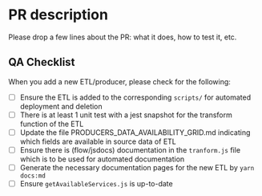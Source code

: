 # PR description

Please drop a few lines about the PR: what it does, how to test it, etc.

## QA Checklist

When you add a new ETL/producer, please check for the following:

- [ ] Ensure the ETL is added to the corresponding `scripts/` for automated deployment and deletion
- [ ] There is at least 1 unit test with a jest snapshot for the transform function of the ETL
- [ ] Update the file PRODUCERS_DATA_AVAILABILITY_GRID.md indicating which fields are available in source data of ETL
- [ ] Ensure there is (flow/jsdocs) documentation in the `tranform.js` file which is to be used for automated documentation
- [ ] Generate the necessary documentation pages for the new ETL by `yarn docs:md`
- [ ] Ensure `getAvailableServices.js` is up-to-date
